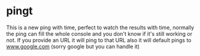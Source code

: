 # pingt
This is a new ping with time, perfect to watch the results with time, normally the ping can fill the whole console and you don't know if it's still working or not.
If you provide an URL it will ping to that URL also it will default pings to www.google.com (sorry google but you can handle it)
